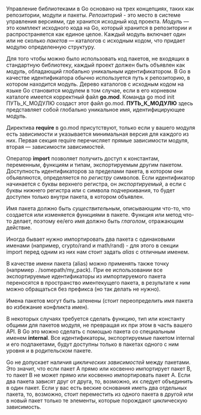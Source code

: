 Управление библиотеками в Go основано на трех концепциях, таких как репо­зитории, модули и пакеты. *Репозиторий* - это место в системе управления версиями, где хранится исходный код проекта.
*Модуль* — это комплект исходного кода на Go, который хранится в репозитории и распространяется как единое целое. Каждый модуль включает один или не­ сколько *пакетов* — каталогов с исходным кодом, что придает модулю опреде­ленную структуру.

Для того чтобы можно было использовать код пакетов, не входящих в стандарт­ную библиотеку, каждый проект должен быть объявлен как *модуль*, обладающий глобально уникальным идентификатором. В Go в качестве идентификатора обычно используется путь к репозиторию, в котором находится модуль. Дерево каталогов с исходным кодом на языке Go становится модулем в том случае, если в его корневом каталоге имеется корректный файл **go.mod**.  Команда go mod init ПУТЬ_К_МОДУЛЮ создаст этот файл go.mod. **ПУТЬ_К_МОДУЛЮ** здесь представляет собой глобально уникальное имя, идентифицирующее модуль.

Директива **require** в go.mod присутствуют, только если у вашего модуля есть зависимости и указывается минимальная версия для каждого из них. Первая секция require перечисляет прямые зависимости модуля, вторая — за­висимости зависимостей. 

Оператор **import** позволяет получить доступ к константам, переменным, функциям и типам, экс­портируемым другим пакетом. Доступность идентификаторов за пре­делами пакета, в котором они объявляются, определяется по *регистру* символов. Если идентификатор начинается с буквы верхнего регистра, он *экспортируемый*, а если с буквы нижнего регистра или с символа подчеркивания, то будет доступен только внутри пакета, в котором объявлен.

Имя пакета должно быть *существительным*, описывающим что-то, что создается или изменяется функциями в пакете. Функция или метод что-то делает, поэтому ее/его имя должно быть *глаголом*, отражающим действие.

Иногда бывает нужно импортировать два пакета с одинаковыми именами (например, crypto/rand и math/rand) - для этого в секции import перед одним из них нам стоит задать *alias* с отличным именем.


В качестве имени пакета (alias) можно применять также точку (напрмиер . /somepath/my_pack). При ее использовании все экспортируемые иден­тификаторы из импортируемого пакета переносятся в пространство иментекущего пакета, в результате к ним можно обращаться без префикса (но так делать не нужно).

Имена пакетов могут быть затенены (стоит переопределить имя пакета во избежание конфликта имен). 

В некоторых случаях требуется сделать функ­цию, тип или константу общими для пакетов мо­дуля, не превращая их при этом в часть вашего API. В Go это можно сделать с помощью пакета со специальным именем **internal**. Все идентификаторы, экспортируемые пакетом
internal и его подпакетами, будут доступны только в пакетах одного с ним уровня и в ро­дительском пакете.

Go не допускает наличия *циклических зависимостей* между пакетами. Это значит, что если пакет A прямо или косвенно импортирует пакет B, то пакет B не может прямо или косвенно импортировать пакет A. Если два пакета за­висят друг от друга, то, возможно, их следует объединить в один пакет. Если у вас есть веские основания иметь два отдельных пакета, то, возможно, стоит переместить из одного пакета в другой или в новый пакет только те элементы, которые порождают циклическую зависимость.
